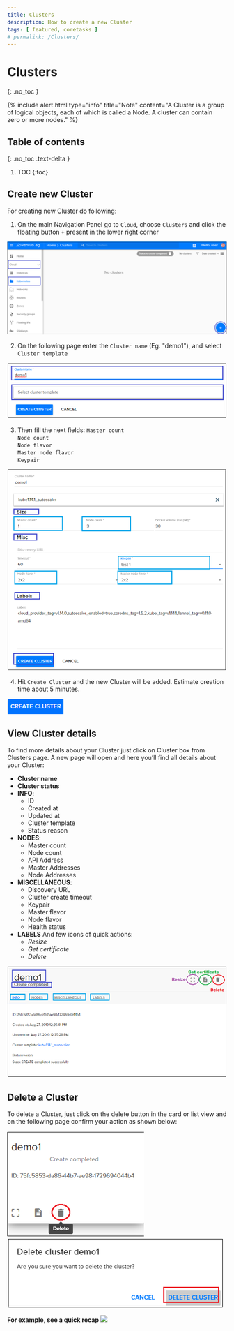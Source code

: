 ```yaml
---
title: Clusters
description: How to create a new Cluster 
tags: [ featured, coretasks ]
# permalink: /Clusters/
---
```

# Clusters
{: .no_toc }

{% include alert.html type="info" title="Note" content="A Cluster is a group of logical objects, each of which is called a Node. A cluster can contain zero or more nodes." %}  

## Table of contents
{: .no_toc .text-delta }

1. TOC
{:toc}

## Create new Cluster

For creating new Cluster do following:

1) On the main Navigation Panel go to  `Cloud`, choose `Clusters` and click the floating button `+` present in the lower right corner   

![](../../assets/img/clusters/clusters1.png)  

2) On the following page enter the `Cluster name` (Eg. "demo1"), and select `Cluster template`

![](../../assets/img/clusters/clusters6.png) 

3) Then fill the next fields: 
    `Master count`  
    `Node count`  
    `Node flavor`    
    `Master node flavor`  
    `Keypair`  

![](../../assets/img/clusters/clusters2.png)

4) Hit `Create Cluster` and the new Cluster will be added. Estimate creation time about 5 minutes.

![](../../assets/img/clusters/clusters7.png)    

## View Cluster details
To find more details about your Cluster just click on Cluster box from Clusters page. A new page will open and here you’ll find all details about your Cluster:

- **Cluster name**
- **Cluster status**
- **INFO**: 
    - ID
    - Created at
    - Updated at
    - Cluster template
    - Status reason  
- **NODES**:
    - Master count
    - Node count
    - API Address
    - Master Addresses
    - Node Addresses    
- **MISCELLANEOUS**:
    - Discovery URL
    - Cluster create timeout
    - Keypair
    - Master flavor
    - Node flavor
    - Health status  
- **LABELS**
And few icons of quick actions:
    - *Resize*
    - *Get certificate*
    - *Delete*  

![](../../assets/img/clusters/clusters3.png) 

## Delete a Cluster
To delete a Cluster, just click on the delete button in the card or list view and on the following page confirm your action as shown below:  

![](../../assets/img/clusters/clusters4.png) 
![](../../assets/img/clusters/clusters5.png) 

**For example, see a quick recap**
![](../../assets/img/clusters/clusters.gif)

